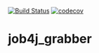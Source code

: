 [![Build Status](https://travis-ci.com/ValeraDanilov/job4j_grabber.svg?branch=main)](https://travis-ci.com/ValeraDanilov/job4j_grabber)
[![codecov](https://codecov.io/gh/ValeraDanilov/job4j_grabber/branch/main/graph/badge.svg)](https://codecov.io/gh/ValeraDanilov/job4j_grabber)
# job4j_grabber